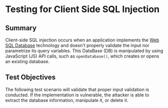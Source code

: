 # Testing for Client Side SQL Injection

<!-- The SQLi tests require a Title update to be uniform-->

## Summary

Client-side SQL injection occurs when an application implements the [Web SQL Database](https://www.w3.org/TR/webdatabase/) technology and doesn't properly validate the input nor parametrize its query variables. This DataBase (DB) is manipulated by using JavaScript (JS) API calls, such as `openDatabase()`, which creates or opens an existing database.

## Test Objectives

The following test scenario will validate that proper input validation is conducted. If the implementation is vulnerable, the attacker is able to extract the database information, manipulate it, or delete it.
